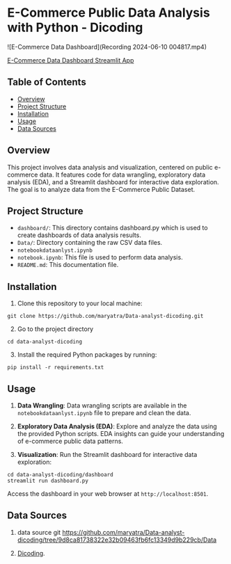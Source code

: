 # E-Commerce Public Data Analysis with Python - Dicoding
![E-Commerce Data Dashboard](Recording 2024-06-10 004817.mp4)

[E-Commerce Data Dashboard Streamlit App](https://data-analyst-dicoding-aiv6uwrevtjsz9pzyswzrw.streamlit.app/)

## Table of Contents
- [Overview](#overview)
- [Project Structure](#project-structure)
- [Installation](#installation)
- [Usage](#usage)
- [Data Sources](#data-sources)

## Overview
This project involves data analysis and visualization, centered on public e-commerce data. It features code for data wrangling, exploratory data analysis (EDA), and a Streamlit dashboard for interactive data exploration. The goal is to analyze data from the E-Commerce Public Dataset.

## Project Structure
- `dashboard/`: This directory contains dashboard.py which is used to create dashboards of data analysis results.
- `Data/`: Directory containing the raw CSV data files.
- `notebookdataanlyst.ipynb`
- `notebook.ipynb`: This file is used to perform data analysis.
- `README.md`: This documentation file.

## Installation
1. Clone this repository to your local machine:
```
git clone https://github.com/maryatra/Data-analyst-dicoding.git
```
2. Go to the project directory
```
cd data-analyst-dicoding
```
3. Install the required Python packages by running:
```
pip install -r requirements.txt
```

## Usage
1. **Data Wrangling**: Data wrangling scripts are available in the `notebookdataanlyst.ipynb` file to prepare and clean the data.

2. **Exploratory Data Analysis (EDA)**: Explore and analyze the data using the provided Python scripts. EDA insights can guide your understanding of e-commerce public data patterns.

3. **Visualization**: Run the Streamlit dashboard for interactive data exploration:

```
cd data-analyst-dicoding/dashboard
streamlit run dashboard.py
```
Access the dashboard in your web browser at `http://localhost:8501`.

## Data Sources
1. data source git https://github.com/maryatra/Data-analyst-dicoding/tree/9d8ca81738322e32b09463fb6fc13349d9b229cb/Data 

2. [Dicoding](https://www.dicoding.com/).
